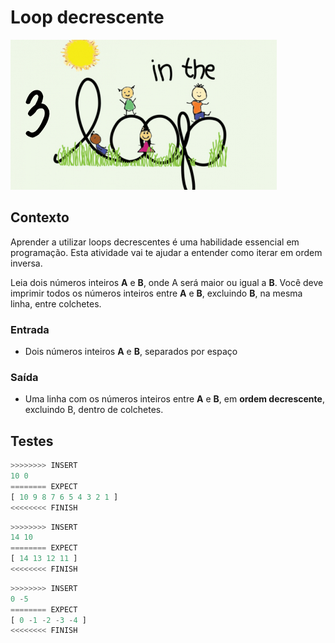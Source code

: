 # Loop decrescente

![_](cover.jpg)

## Contexto

Aprender a utilizar loops decrescentes é uma habilidade essencial em programação. Esta atividade vai te ajudar a entender como iterar em ordem inversa.

Leia dois números inteiros **A** e **B**, onde A será maior ou igual a **B**. Você deve imprimir todos os números inteiros entre **A** e **B**, excluindo **B**, na mesma linha, entre colchetes.

### Entrada

- Dois números inteiros **A** e **B**, separados por espaço

### Saída

- Uma linha com os números inteiros entre **A** e **B**, em **ordem decrescente**, excluindo B, dentro de colchetes.

## Testes

```py
>>>>>>>> INSERT
10 0
======== EXPECT
[ 10 9 8 7 6 5 4 3 2 1 ]
<<<<<<<< FINISH
```

```py
>>>>>>>> INSERT
14 10
======== EXPECT
[ 14 13 12 11 ]
<<<<<<<< FINISH
```

```py
>>>>>>>> INSERT
0 -5
======== EXPECT
[ 0 -1 -2 -3 -4 ]
<<<<<<<< FINISH

```
